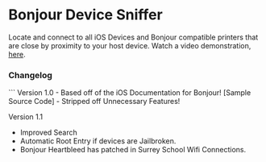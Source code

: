Bonjour Device Sniffer
========
Locate and connect to all iOS Devices and Bonjour compatible printers that are close by proximity to your host device. Watch a video demonstration, <a href="https://www.dropbox.com/s/oxy6xk5gu4ndf4a/device-sniffer.mov">here</a>.

<h3>Changelog</h3>
```
Version 1.0
- Based off of the iOS Documentation for Bonjour! [Sample Source Code]
- Stripped off Unnecessary Features!

Version 1.1
- Improved Search
- Automatic Root Entry if devices are Jailbroken.
- Bonjour Heartbleed has patched in Surrey School Wifi Connections.
```
